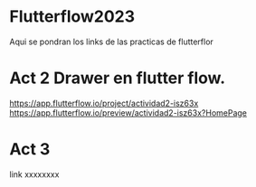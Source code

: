 # Flutterflow2023
Aqui se pondran los links de las practicas de flutterflor

# Act 2 Drawer en flutter flow.
https://app.flutterflow.io/project/actividad2-isz63x
https://app.flutterflow.io/preview/actividad2-isz63x?HomePage

# Act 3 
link xxxxxxxx

